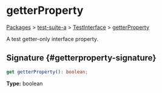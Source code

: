 # getterProperty

[Packages](./) &gt; [test-suite-a](./test-suite-a/) &gt; [TestInterface](./test-suite-a/testinterface-interface/) &gt; [getterProperty](./test-suite-a/testinterface-interface/getterproperty-property)

A test getter-only interface property.

## Signature {#getterproperty-signature}

```typescript
get getterProperty(): boolean;
```

**Type:** boolean

